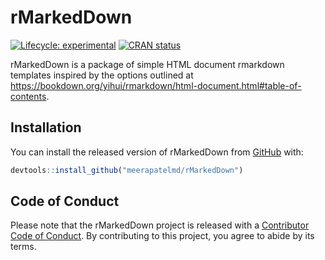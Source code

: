 
<!-- README.md is generated from README.Rmd. Please edit that file -->

# rMarkedDown

<!-- badges: start -->

[![Lifecycle:
experimental](https://img.shields.io/badge/lifecycle-experimental-orange.svg)](https://www.tidyverse.org/lifecycle/#experimental)
[![CRAN
status](https://www.r-pkg.org/badges/version/rMarkedDown)](https://CRAN.R-project.org/package=rMarkedDown)
<!-- badges: end -->

rMarkedDown is a package of simple HTML document rmarkdown templates
inspired by the options outlined at
<https://bookdown.org/yihui/rmarkdown/html-document.html#table-of-contents>.

## Installation

You can install the released version of rMarkedDown from
[GitHub](https://GitHub.com) with:

``` r
devtools::install_github("meerapatelmd/rMarkedDown")
```

## Code of Conduct

Please note that the rMarkedDown project is released with a [Contributor
Code of
Conduct](https://contributor-covenant.org/version/2/0/CODE_OF_CONDUCT.html).
By contributing to this project, you agree to abide by its terms.
